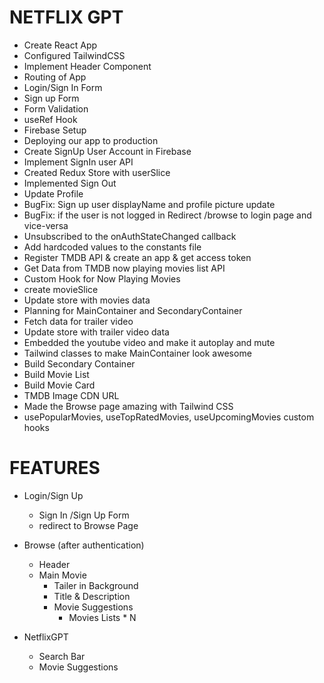 # NETFLIX GPT

- Create React App
- Configured TailwindCSS
- Implement Header Component
- Routing of App
- Login/Sign In Form
- Sign up Form
- Form Validation
- useRef Hook
- Firebase Setup
- Deploying our app to production
- Create SignUp User Account in Firebase
- Implement SignIn user API
- Created Redux Store with userSlice
- Implemented Sign Out
- Update Profile
- BugFix: Sign up user displayName and profile picture update
- BugFix: if the user is not logged in Redirect /browse to login page and vice-versa
- Unsubscribed to the onAuthStateChanged callback
- Add hardcoded values to the constants file
- Register TMDB API & create an app & get access token
- Get Data from TMDB now playing movies list API
- Custom Hook for Now Playing Movies
- create movieSlice
- Update store with movies data
- Planning for MainContainer and SecondaryContainer
- Fetch data for trailer video
- Update store with trailer video data
- Embedded the youtube video and make it autoplay and mute
- Tailwind classes to make MainContainer look awesome
- Build Secondary Container
- Build Movie List
- Build Movie Card
- TMDB Image CDN URL
- Made the Browse page amazing with Tailwind CSS
- usePopularMovies, useTopRatedMovies, useUpcomingMovies custom hooks

# FEATURES

- Login/Sign Up

  - Sign In /Sign Up Form
  - redirect to Browse Page

- Browse (after authentication)

  - Header
  - Main Movie
    - Tailer in Background
    - Title & Description
    - Movie Suggestions
      - Movies Lists \* N

- NetflixGPT
  - Search Bar
  - Movie Suggestions
